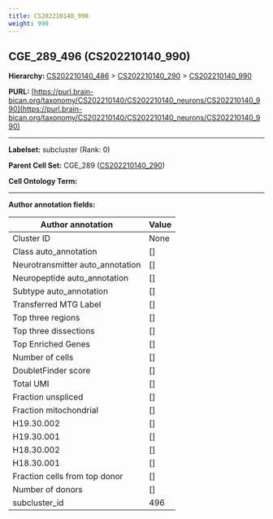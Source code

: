 ```yaml
---
title: CS202210140_990
weight: 990
---
```

## CGE_289_496 (CS202210140_990)
<b>Hierarchy: </b>
[CS202210140_486](../CS202210140_486) >
[CS202210140_290](../CS202210140_290) >
[CS202210140_990](../CS202210140_990)

**PURL:** [https://purl.brain-bican.org/taxonomy/CS202210140/CS202210140_neurons/CS202210140_990](https://purl.brain-bican.org/taxonomy/CS202210140/CS202210140_neurons/CS202210140_990)

---


**Labelset:** subcluster (Rank: 0)

**Parent Cell Set:** CGE_289 ([CS202210140_290](../CS202210140_290))



**Cell Ontology Term:** 

[MARKER GENES.]: #


---

[TRANSFERRED ANNOTATIONS.]: #


[AUTHOR ANNOTATION FIELDS.]: #


**Author annotation fields:**

| Author annotation | Value |
|-------------------|-------|
|Cluster ID|None|
|Class auto_annotation|[]|
|Neurotransmitter auto_annotation|[]|
|Neuropeptide auto_annotation|[]|
|Subtype auto_annotation|[]|
|Transferred MTG Label|[]|
|Top three regions|[]|
|Top three dissections|[]|
|Top Enriched Genes|[]|
|Number of cells|[]|
|DoubletFinder score|[]|
|Total UMI|[]|
|Fraction unspliced|[]|
|Fraction mitochondrial|[]|
|H19.30.002|[]|
|H19.30.001|[]|
|H18.30.002|[]|
|H18.30.001|[]|
|Fraction cells from top donor|[]|
|Number of donors|[]|
|subcluster_id|496|

